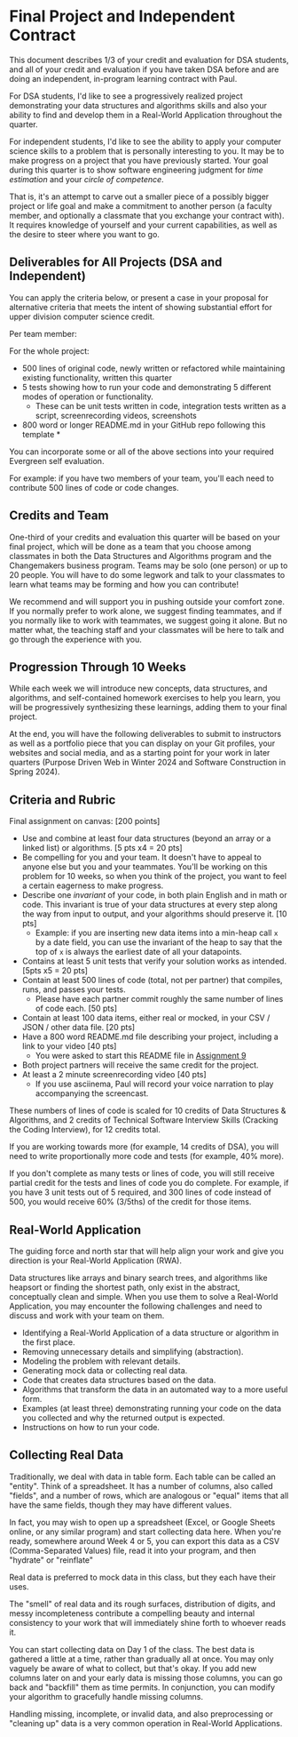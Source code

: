 # Final Project and Independent Contract

This document describes 1/3 of your credit and evaluation for DSA students, and all of your credit
and evaluation if you have taken DSA before and are doing an independent, in-program learning contract
with Paul.

For DSA students, I'd like to see a progressively realized project demonstrating your data structures and algorithms skills
and also your ability to find and develop them in a Real-World Application throughout the quarter.

For independent students, I'd like to see the ability to apply your computer science skills to a
problem that is personally interesting to you. It may be to make progress on a project that
you have previously started. Your goal during this quarter is to show software engineering
judgment for *time estimation* and your *circle of competence*.

That is, it's an attempt to carve out
a smaller piece of a possibly bigger project or life goal and make a commitment to another person
(a faculty member, and optionally a classmate that you exchange your contract with).
It requires knowledge of yourself and your current capabilities, as well as the desire to steer
where you want to go.

## Deliverables for All Projects (DSA and Independent)

You can apply the criteria below, or present a case in your proposal for alternative
criteria that meets the intent of showing substantial effort for upper division computer science credit.

Per team member:

For the whole project:
* 500 lines of original code, newly written or refactored while maintaining existing functionality, written this quarter
* 5 tests showing how to run your code and demonstrating 5 different modes of operation or functionality.
  * These can be unit tests written in code, integration tests written as a script, screenrecording videos, screenshots
* 800 word or longer README.md in your GitHub repo following this template
  * 

You can incorporate some or all of the above sections into your required Evergreen self evaluation.

For example: if you have two members of your team, you'll each need to contribute 500 lines of code or code changes.

## Credits and Team 

One-third of your credits and evaluation this quarter will be based on your final project,
which will be done as a team that you choose among classmates in both the
Data Structures and Algorithms program and the Changemakers business program. Teams may be 
solo (one person) or up to 20 people. You will have to do some legwork and talk to your
classmates to learn what teams may be forming and how you can contribute!

We recommend and will support you in pushing outside your comfort zone. If you normally 
prefer to work alone, we suggest finding teammates, and if you normally like to work with 
teammates, we suggest going it alone. But no matter what, the teaching staff and your classmates
will be here to talk and go through the experience with you.

## Progression Through 10 Weeks 

While each week we will introduce new concepts, data structures, and algorithms, and 
self-contained homework exercises to help you learn, you will be progressively synthesizing these 
learnings, adding them to your final project.

At the end, you will have the following deliverables to submit to instructors as well as a 
portfolio piece that you can display on your Git profiles, your websites and social media,
and as a starting point for your work in later quarters (Purpose Driven Web in Winter 2024
and Software Construction in Spring 2024).

## Criteria and Rubric

Final assignment on canvas:
[200 points]

* Use and combine at least four data structures (beyond an array or a linked list) or algorithms. [5 pts x4 = 20 pts]
* Be compelling for you and your team. It doesn't have to appeal to anyone else but you and your teammates.
You'll be working on this problem for 10 weeks, so when you think of the project, you want to feel 
a certain eagerness to make progress.
* Describe one *invariant* of your code, in both plain English and in math or code. This invariant is true 
of your data structures at every step along the way from input to output, and your algorithms 
should preserve it. [10 pts]
  * Example: if you are inserting new data items into a min-heap call `x` by a date field, you can use the invariant of the heap to say that the top of `x` is always the earliest date of all your datapoints.
* Contains at least 5 unit tests that verify your solution works as intended. [5pts x5 = 20 pts]
* Contain at least 500 lines of code (total, not per partner) that compiles, runs, and passes your tests.
  * Please have each partner commit roughly the same number of lines of code each. [50 pts]
* Contain at least 100 data items, either real or mocked, in your CSV / JSON / other data file. [20 pts]
* Have a 800 word README.md file describing your project, including a link to your video [40 pts]
  * You were asked to start this README file in [Assignment 9]()
* Both project partners will receive the same credit for the project.
* At least a 2 minute screenrecording video [40 pts]
  * If you use asciinema, Paul will record your voice narration to play accompanying the screencast.

These numbers of lines of code is scaled for 10 credits of Data Structures & Algorithms,
and 2 credits of Technical Software Interview Skills (Cracking the Coding Interview),
for 12 credits total.

If you are working towards more (for example, 14 credits of DSA), you will need to write
proportionally more code and tests (for example, 40% more).

If you don't complete as many tests or lines of code, you will still receive partial credit
for the tests and lines of code you do complete. For example, if you have 3 unit tests
out of 5 required, and 300 lines of code instead of 500, you would receive 60% (3/5ths)
of the credit for those items.

## Real-World Application

The guiding force and north star that will help align your work and give you direction is
your Real-World Application (RWA).

Data structures like arrays and binary search trees, and algorithms like heapsort or 
finding the shortest path, only exist in the abstract, conceptually clean and simple.
When you use them to solve a Real-World Application, you may encounter the following challenges
and need to discuss and work with your team on them.

* Identifying a Real-World Application of a data structure or algorithm in the first place.
* Removing unnecessary details and simplifying (abstraction).
* Modeling the problem with relevant details.
* Generating mock data or collecting real data.
* Code that creates data structures based on the data.
* Algorithms that transform the data in an automated way to a more useful form.
* Examples (at least three) demonstrating running your code on the data you collected and why the 
returned output is expected.
* Instructions on how to run your code.

## Collecting Real Data

Traditionally, we deal with data in table form.
Each table can be called an "entity". Think of a spreadsheet. It has a number of columns, also called "fields",
and a number of rows, which are analogous or "equal" items that all have the same fields, though they may have
different values.

In fact, you may wish to open up a spreadsheet (Excel, or Google Sheets online, or any similar program)
and start collecting data here. When you're ready, somewhere around Week 4 or 5, you can export this data as a 
CSV (Comma-Separated Values) file, read it into your program, and then "hydrate" or "reinflate"

Real data is preferred to mock data in this class, but they each have their uses.

The "smell" of real data and its rough surfaces, distribution of digits, and messy incompleteness
contribute a compelling beauty and internal consistency to your work that will immediately shine 
forth to whoever reads it.

You can start collecting data on Day 1 of the class. The best data is gathered a little at a time,
rather than gradually all at once. You may only vaguely be aware of what to collect, but that's okay.
If you add new columns later on and your early data is missing those columns, you can go back and "backfill"
them as time permits. In conjunction, you can modify your algorithm to gracefully handle missing columns.

Handling missing, incomplete, or invalid data, and also preprocessing or "cleaning up" data is a very 
common operation in Real-World Applications.


